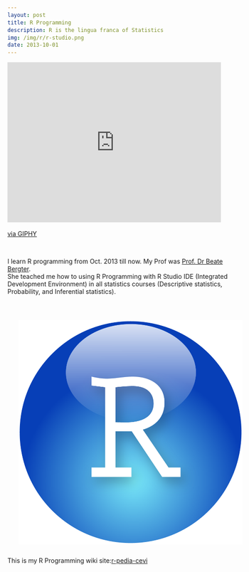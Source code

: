 ```yaml
---
layout: post
title: R Programming
description: R is the lingua franca of Statistics
img: /img/r/r-studio.png
date: 2013-10-01
---
```


<iframe src="https://giphy.com/embed/LHZyixOnHwDDy" width="480" height="360" frameBorder="0" class="giphy-embed" allowFullScreen></iframe><p><a href="https://giphy.com/gifs/computer-working-cat-LHZyixOnHwDDy">via GIPHY</a></p>
<Br>

I learn R programming from Oct. 2013 till now. My Prof was <a href="https://www.htw-berlin.de/hochschule/personen/person/?eid=9212">Prof. Dr Beate Bergter</a>.
<Br>
She teached me how to using R Programming with R Studio IDE (Integrated Development Environment) in all statistics courses (Descriptive statistics, Probability, and Inferential statistics).
<Br>
<Br>

<img class="col one right" src="/img/r/r-studio.png" style="padding:25px">
<Br>
 This is my R Programming wiki site:<a href="https://r-pedia.gitbook.io/cevi/descriptive-analytics">r-pedia-cevi</a>
